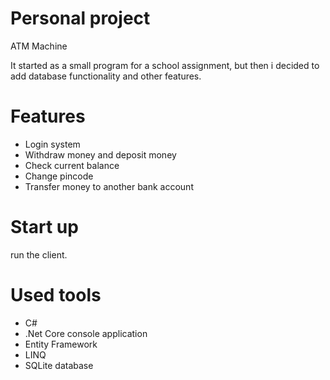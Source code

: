 # Personal project 
ATM Machine

It started as a small program for a school assignment, but then i decided to add database functionality and other features.

# Features
- Login system
- Withdraw money and deposit money
- Check current balance
- Change pincode
- Transfer money to another bank account

# Start up 
run the client.

# Used tools
- C#
- .Net Core console application
- Entity Framework
- LINQ
- SQLite database
